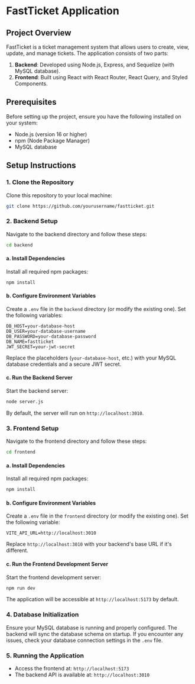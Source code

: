 # FastTicket Application

## Project Overview
FastTicket is a ticket management system that allows users to create, view, update, and manage tickets. The application consists of two parts:

1. **Backend**: Developed using Node.js, Express, and Sequelize (with MySQL database).
2. **Frontend**: Built using React with React Router, React Query, and Styled Components.

## Prerequisites
Before setting up the project, ensure you have the following installed on your system:
- Node.js (version 16 or higher)
- npm (Node Package Manager)
- MySQL database

## Setup Instructions

### 1. Clone the Repository
Clone this repository to your local machine:
```bash
git clone https://github.com/yourusername/fastticket.git
```

### 2. Backend Setup
Navigate to the backend directory and follow these steps:
```bash
cd backend
```

#### a. Install Dependencies
Install all required npm packages:
```bash
npm install
```

#### b. Configure Environment Variables
Create a `.env` file in the `backend` directory (or modify the existing one). Set the following variables:
```
DB_HOST=your-database-host
DB_USER=your-database-username
DB_PASSWORD=your-database-password
DB_NAME=fastticket
JWT_SECRET=your-jwt-secret
```
Replace the placeholders (`your-database-host`, etc.) with your MySQL database credentials and a secure JWT secret.

#### c. Run the Backend Server
Start the backend server:
```bash
node server.js
```
By default, the server will run on `http://localhost:3010`.

### 3. Frontend Setup
Navigate to the frontend directory and follow these steps:
```bash
cd frontend
```

#### a. Install Dependencies
Install all required npm packages:
```bash
npm install
```

#### b. Configure Environment Variables
Create a `.env` file in the `frontend` directory (or modify the existing one). Set the following variable:
```
VITE_API_URL=http://localhost:3010
```
Replace `http://localhost:3010` with your backend's base URL if it's different.

#### c. Run the Frontend Development Server
Start the frontend development server:
```bash
npm run dev
```
The application will be accessible at `http://localhost:5173` by default.

### 4. Database Initialization
Ensure your MySQL database is running and properly configured. The backend will sync the database schema on startup. If you encounter any issues, check your database connection settings in the `.env` file.

### 5. Running the Application
- Access the frontend at: `http://localhost:5173`
- The backend API is available at: `http://localhost:3010`



